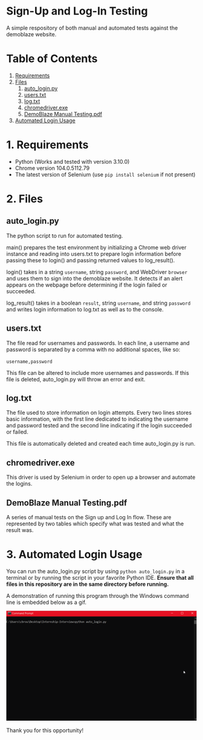 # Sign-Up and Log-In Testing

A simple respository of both manual and automated tests against the demoblaze website.

# Table of Contents
1. [Requirements](#1-requirements)
2. [Files](#2-files)
    1. [auto_login.py](#auto_loginpy)
    2. [users.txt](#userstxt)
    3. [log.txt](#logtxt)
    4. [chromedriver.exe](#chromedriverexe)
    5. [DemoBlaze Manual Testing.pdf](#demoblaze-manual-testingpdf)
2. [Automated Login Usage](#3-automated-login-usage)

# 1. Requirements
 - Python (Works and tested with version 3.10.0)
 - Chrome version 104.0.5112.79
 - The latest version of Selenium (use `pip install selenium` if not present)

# 2. Files
## auto_login.py

The python script to run for automated testing. 

main() prepares the test environment by initializing a Chrome web driver instance and reading into users.txt to prepare login information before passing these to login() and passing returned values to log_result().

login() takes in a string `username`, string `password`, and WebDriver `browser` and uses them to sign into the demoblaze website. It detects if an alert appears on the webpage before determining if the login failed or succeeded.

log_result() takes in a boolean `result`, string `username`, and string `password` and writes login information to log.txt as well as to the console.

## users.txt
The file read for usernames and passwords. In each line, a username and password is separated by a comma with no additional spaces, like so:

`username,password`

This file can be altered to include more usernames and passwords. If this file is deleted, auto_login.py will throw an error and exit.

## log.txt
The file used to store information on login attempts. Every two lines stores basic information, with the first line dedicated to indicating the username and password tested and the second line indicating if the login succeeded or failed.

This file is automatically deleted and created each time auto_login.py is run.

## chromedriver.exe
This driver is used by Selenium in order to open up a browser and automate the logins.

## DemoBlaze Manual Testing.pdf
A series of manual tests on the Sign up and Log In flow. These are represented by two tables which specify what was tested and what the result was.

# 3. Automated Login Usage
You can run the auto_login.py script by using `python auto_login.py` in a terminal or by running the script in your favorite Python IDE. **Ensure that all files in this repository are in the same directory before running.**

A demonstration of running this program through the Windows command line is embedded below as a gif.

![Gif of the use of the automated login script](auto_login.gif)

Thank you for this opportunity!